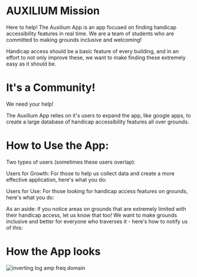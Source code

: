 # AUXILIUM Mission
Here to help! The Auxilium App is an app focused on finding handicap accessibility features in real time.
We are a team of students who are committed to making grounds inclusive and welcoming!

Handicap access should be a basic feature of every building, and in an effort to not only improve these, we want to make finding these extremely easy as it should be.
# It's a Community!
We need your help!

The Auxilium App relies on it's users to expand the app, like google apps, to create a large database of handicap accessibility features all over grounds.

# How to Use the App:
Two types of users (sometimes these users overlap):

Users for Growth: For those to help us collect data and create a more effective application, here's what you do:

Users for Use: For those looking for handicap access features on grounds, here's what you do:

As an aside: if you notice areas on grounds that are extremely limited with their handicap access, let us know that too! We want to make grounds inclusive and better for everyone who traverses it - here's how to notify us of this:



# How the App looks
![inverting log amp freq domain](https://user-images.githubusercontent.com/48157291/53688065-f7a17900-3d0b-11e9-8787-67f72c215a42.png)

